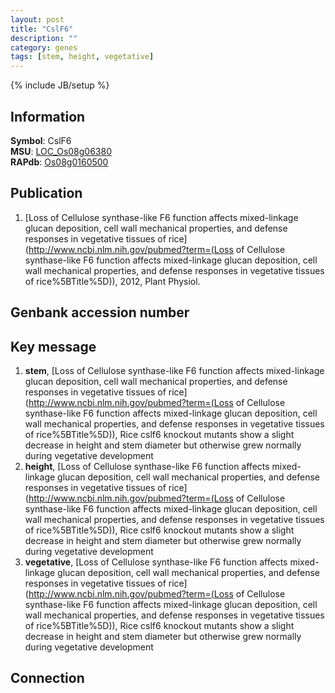 ```yaml
---
layout: post
title: "CslF6"
description: ""
category: genes
tags: [stem, height, vegetative]
---
```

{% include JB/setup %}

## Information
__Symbol__: CslF6  
__MSU__: [LOC_Os08g06380](http://rice.plantbiology.msu.edu/cgi-bin/ORF_infopage.cgi?orf=LOC_Os08g06380)  
__RAPdb__: [Os08g0160500](http://rapdb.dna.affrc.go.jp/viewer/gbrowse_details/irgsp1?name=Os08g0160500)  

## Publication
1. [Loss of Cellulose synthase-like F6 function affects mixed-linkage glucan deposition, cell wall mechanical properties, and defense responses in vegetative tissues of rice](http://www.ncbi.nlm.nih.gov/pubmed?term=(Loss of Cellulose synthase-like F6 function affects mixed-linkage glucan deposition, cell wall mechanical properties, and defense responses in vegetative tissues of rice%5BTitle%5D)), 2012, Plant Physiol.

## Genbank accession number

## Key message
1. __stem__, [Loss of Cellulose synthase-like F6 function affects mixed-linkage glucan deposition, cell wall mechanical properties, and defense responses in vegetative tissues of rice](http://www.ncbi.nlm.nih.gov/pubmed?term=(Loss of Cellulose synthase-like F6 function affects mixed-linkage glucan deposition, cell wall mechanical properties, and defense responses in vegetative tissues of rice%5BTitle%5D)),  Rice cslf6 knockout mutants show a slight decrease in height and stem diameter but otherwise grew normally during vegetative development
2. __height__, [Loss of Cellulose synthase-like F6 function affects mixed-linkage glucan deposition, cell wall mechanical properties, and defense responses in vegetative tissues of rice](http://www.ncbi.nlm.nih.gov/pubmed?term=(Loss of Cellulose synthase-like F6 function affects mixed-linkage glucan deposition, cell wall mechanical properties, and defense responses in vegetative tissues of rice%5BTitle%5D)),  Rice cslf6 knockout mutants show a slight decrease in height and stem diameter but otherwise grew normally during vegetative development
3. __vegetative__, [Loss of Cellulose synthase-like F6 function affects mixed-linkage glucan deposition, cell wall mechanical properties, and defense responses in vegetative tissues of rice](http://www.ncbi.nlm.nih.gov/pubmed?term=(Loss of Cellulose synthase-like F6 function affects mixed-linkage glucan deposition, cell wall mechanical properties, and defense responses in vegetative tissues of rice%5BTitle%5D)),  Rice cslf6 knockout mutants show a slight decrease in height and stem diameter but otherwise grew normally during vegetative development

## Connection


